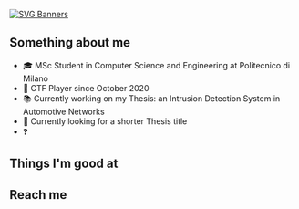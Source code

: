 [![SVG Banners](https://svg-banners.vercel.app/api?type=typeWriter&text1=Hi%20there!%20I'm%20Gregorio&width=800&height=200)](https://github.com/Akshay090/svg-banners)

## Something about me
- 🎓 MSc Student in Computer Science and Engineering at Politecnico di Milano
- 🚩 CTF Player since October 2020
- 📚 Currently working on my Thesis: an Intrusion Detection System in Automotive Networks
- 🔎 Currently looking for a shorter Thesis title
- ❓ 

## Things I'm good at

## Reach me
